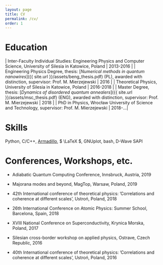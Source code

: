 ```yaml
---
layout: page
title: CV
permalink: /cv/
order: 1
---
```


# Education

| Inter-Faculty Individual Studies: Engineering Physics and Computer Science, University of Silesia in Katowice, Poland | 2013-2016 |
| Engineering Physics Degree, thesis: [*Numerical methods in quantum nanowires*]({{ site.url }}/assets/beng_thesis.pdf) (PL), awarded with distinction, supervisor: Prof. M. Mierzejewski | 2016 |
| Theoretical Physics, University of Silesia in Katowice, Poland | 2016-2018 |
| Master Degree, thesis: [*Dynamics of disordered quantum annealers*]({{ site.url }}/assets/msc_thesis.pdf) (ENG), awarded with distinction, supervisor: Prof. M. Mierzejewski | 2018 |
| PhD in Physics, Wrocław University of Science and Technology, supervisor: Prof. M. Mierzejewski | 2018-...|



# Skills

Python, C/C++, [Armadillo][arma], $ \LaTeX \$, GNUplot, bash, D-Wave SAPI

# Conferences, Workshops, etc.

* Adiabatic Quantum Computing Conference, Innsbruck, Austria, 2019

* Majorana modes and beyond, MagTop, Warsaw, Poland, 2019

* 42th International conference of theoretical physics:
’Correlations and coherence at different scales’, Ustroń, Poland, 2018

* 26th International Conference on Atomic Physics: Summer School, Barcelona, Spain, 2018 

* XVIII National Conference on Superconductivity, Krynica Morska, Poland, 2017

* Silesian cross-border workshop on applied physics, Ostrave, Czech Republic, 2016

* 40th International conference of theoretical physics:
’Correlations and coherence at different scales’, Ustroń, Poland, 2016

[arma]: http://arma.sourceforge.net/



